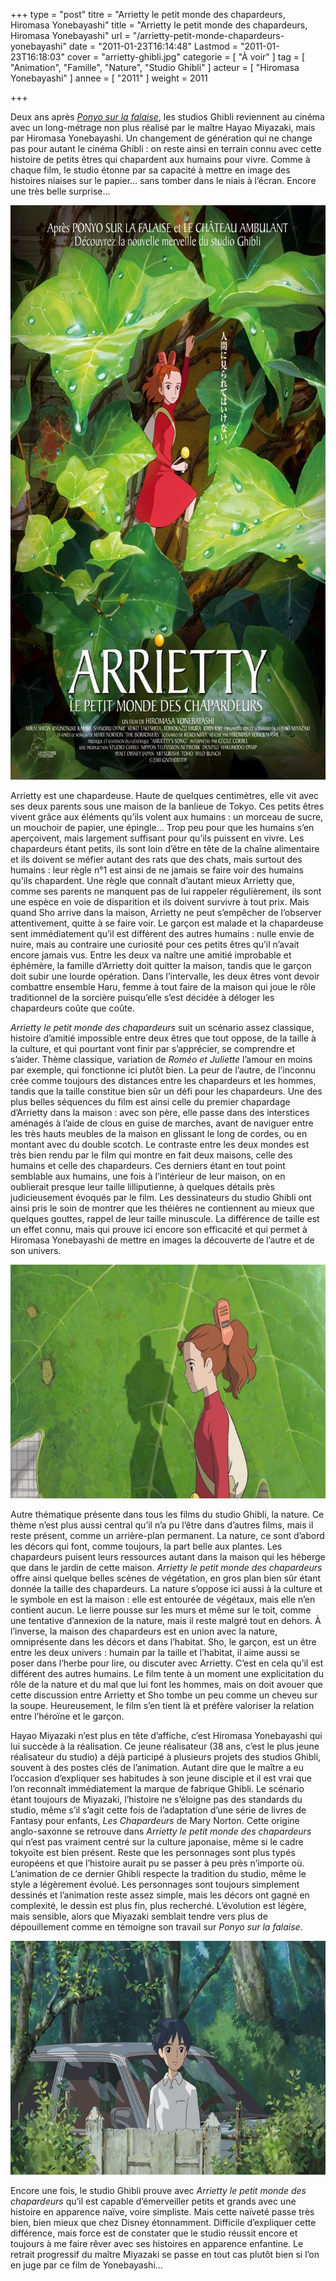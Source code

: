+++
type = "post"
titre = "Arrietty le petit monde des chapardeurs, Hiromasa Yonebayashi"
title = "Arrietty le petit monde des chapardeurs, Hiromasa Yonebayashi"
url = "/arrietty-petit-monde-chapardeurs-yonebayashi"
date = "2011-01-23T16:14:48"
Lastmod = "2011-01-23T16:18:03"
cover = "arrietty-ghibli.jpg"
categorie = [ "À voir" ]
tag = [ "Animation", "Famille", "Nature", "Studio Ghibli" ]
acteur = [ "Hiromasa Yonebayashi" ]
annee = [ "2011" ]
weight = 2011

+++

<p>Deux ans après <em><a href="/2009/04/12/ponyo-sur-la-falaise-miyazaki/">Ponyo sur la falaise</a></em>, les studios Ghibli reviennent au cinéma avec un long-métrage non plus réalisé par le maître Hayao Miyazaki, mais par Hiromasa Yonebayashi. Un changement de génération qui ne change pas pour autant le cinéma Ghibli : on reste ainsi en terrain connu avec cette histoire de petits êtres qui chapardent aux humains pour vivre. Comme à chaque film, le studio étonne par sa capacité à mettre en image des histoires niaises sur le papier… sans tomber dans le niais à l&rsquo;écran. Encore une très belle surprise…</p>
<p><a href="http://www.allocine.fr/film/fichefilm_gen_cfilm=176684.html"> </a></p>
<p style="text-align: center;"><a href="http://www.allocine.fr/film/fichefilm_gen_cfilm=176684.html"></a></p>
<p><a href="http://www.allocine.fr/film/fichefilm_gen_cfilm=176684.html"></p>
<div style="text-align: center;"><img class="aligncenter" src="arrietty-yonebayashi.jpg" border="0" alt="arrietty-yonebayashi.jpg" width="690" height="919" /></div>
<p></a></p>
<p>Arrietty est une chapardeuse. Haute de quelques centimètres, elle vit avec ses deux parents sous une maison de la banlieue de Tokyo. Ces petits êtres vivent grâce aux éléments qu&rsquo;ils volent aux humains : un morceau de sucre, un mouchoir de papier, une épingle… Trop peu pour que les humains s&rsquo;en aperçoivent, mais largement suffisant pour qu&rsquo;ils puissent en vivre. Les chapardeurs étant petits, ils sont loin d&rsquo;être en tête de la chaîne alimentaire et ils doivent se méfier autant des rats que des chats, mais surtout des humains : leur règle n°1 est ainsi de ne jamais se faire voir des humains qu&rsquo;ils chapardent. Une règle que connaît d&rsquo;autant mieux Arrietty que, comme ses parents ne manquent pas de lui rappeler régulièrement, ils sont une espèce en voie de disparition et ils doivent survivre à tout prix. Mais quand Sho arrive dans la maison, Arrietty ne peut s&rsquo;empêcher de l&rsquo;observer attentivement, quitte à se faire voir. Le garçon est malade et la chapardeuse sent immédiatement qu&rsquo;il est différent des autres humains : nulle envie de nuire, mais au contraire une curiosité pour ces petits êtres qu&rsquo;il n&rsquo;avait encore jamais vus. Entre les deux va naître une amitié improbable et éphémère, la famille d&rsquo;Arrietty doit quitter la maison, tandis que le garçon doit subir une lourde opération. Dans l&rsquo;intervalle, les deux êtres vont devoir combattre ensemble Haru, femme à tout faire de la maison qui joue le rôle traditionnel de la sorcière puisqu&rsquo;elle s&rsquo;est décidée à déloger les chapardeurs coûte que coûte.</p>
<p><em>Arrietty le petit monde des chapardeurs</em> suit un scénario assez classique, histoire d&rsquo;amitié impossible entre deux êtres que tout oppose, de la taille à la culture, et qui pourtant vont finir par s&rsquo;apprécier, se comprendre et s&rsquo;aider. Thème classique, variation de <em>Roméo et Juliette</em> l&rsquo;amour en moins par exemple, qui fonctionne ici plutôt bien. La peur de l&rsquo;autre, de l&rsquo;inconnu crée comme toujours des distances entre les chapardeurs et les hommes, tandis que la taille constitue bien sûr un défi pour les chapardeurs. Une des plus belles séquences du film est ainsi celle du premier chapardage d&rsquo;Arrietty dans la maison : avec son père, elle passe dans des interstices aménagés à l&rsquo;aide de clous en guise de marches, avant de naviguer entre les très hauts meubles de la maison en glissant le long de cordes, ou en montant avec du double scotch. Le contraste entre les deux mondes est très bien rendu par le film qui montre en fait deux maisons, celle des humains et celle des chapardeurs. Ces derniers étant en tout point semblable aux humains, une fois à l&rsquo;intérieur de leur maison, on en oublierait presque leur taille lilliputienne, à quelques détails près judicieusement évoqués par le film. Les dessinateurs du studio Ghibli ont ainsi pris le soin de montrer que les théières ne contiennent au mieux que quelques gouttes, rappel de leur taille minuscule. La différence de taille est un effet connu, mais qui prouve ici encore son efficacité et qui permet à Hiromasa Yonebayashi de mettre en images la découverte de l&rsquo;autre et de son univers.</p>
<div style="text-align: center;"><img class="aligncenter" src="arrietty-Yonebayashi-ghibli.jpg" border="0" alt="arrietty-Yonebayashi-ghibli.jpg" width="690" height="374" /></div>
<p>Autre thématique présente dans tous les films du studio Ghibli, la nature. Ce thème n&rsquo;est plus aussi central qu&rsquo;il n&rsquo;a pu l&rsquo;être dans d&rsquo;autres films, mais il reste présent, comme un arrière-plan permanent. La nature, ce sont d&rsquo;abord les décors qui font, comme toujours, la part belle aux plantes. Les chapardeurs puisent leurs ressources autant dans la maison qui les héberge que dans le jardin de cette maison. <em>Arrietty le petit monde des chapardeurs</em> offre ainsi quelque belles scènes de végétation, en gros plan bien sûr étant donnée la taille des chapardeurs. La nature s&rsquo;oppose ici aussi à la culture et le symbole en est la maison : elle est entourée de végétaux, mais elle n&rsquo;en contient aucun. Le lierre pousse sur les murs et même sur le toit, comme une tentative d&rsquo;annexion de la nature, mais il reste malgré tout en dehors. À l&rsquo;inverse, la maison des chapardeurs est en union avec la nature, omniprésente dans les décors et dans l&rsquo;habitat. Sho, le garçon, est un être entre les deux univers : humain par la taille et l&rsquo;habitat, il aime aussi se poser dans l&rsquo;herbe pour lire, ou discuter avec Arrietty. C&rsquo;est en cela qu&rsquo;il est différent des autres humains. Le film tente à un moment une explicitation du rôle de la nature et du mal que lui font les hommes, mais on doit avouer que cette discussion entre Arrietty et Sho tombe un peu comme un cheveu sur la soupe. Heureusement, le film s&rsquo;en tient là et préfère valoriser la relation entre l’héroïne et le garçon.</p>
<p>Hayao Miyazaki n&rsquo;est plus en tête d&rsquo;affiche, c&rsquo;est Hiromasa Yonebayashi qui lui succède à la réalisation. Ce jeune réalisateur (38 ans, c&rsquo;est le plus jeune réalisateur du studio) a déjà participé à plusieurs projets des studios Ghibli, souvent à des postes clés de l&rsquo;animation. Autant dire que le maître a eu l&rsquo;occasion d&rsquo;expliquer ses habitudes à son jeune disciple et il est vrai que l&rsquo;on reconnaît immédiatement la marque de fabrique Ghibli. Le scénario étant toujours de Miyazaki, l&rsquo;histoire ne s&rsquo;éloigne pas des standards du studio, même s&rsquo;il s&rsquo;agit cette fois de l&rsquo;adaptation d&rsquo;une série de livres de Fantasy pour enfants, <em>Les Chapardeurs</em> de Mary Norton. Cette origine anglo-saxonne se retrouve dans <em>Arrietty le petit monde des chapardeurs</em> qui n&rsquo;est pas vraiment centré sur la culture japonaise, même si le cadre tokyoïte est bien présent. Reste que les personnages sont plus typés européens et que l&rsquo;histoire aurait pu se passer à peu près n&rsquo;importe où. L&rsquo;animation de ce dernier Ghibli respecte la tradition du studio, même le style a légèrement évolué. Les personnages sont toujours simplement dessinés et l&rsquo;animation reste assez simple, mais les décors ont gagné en complexité, le dessin est plus fin, plus recherché. L&rsquo;évolution est légère, mais sensible, alors que Miyazaki semblait tendre vers plus de dépouillement comme en témoigne son travail sur <em>Ponyo sur la falaise</em>.</p>
<div style="text-align: center;"><img class="aligncenter" src="ghibli-yonebayashi-arrietty.jpg" border="0" alt="ghibli-yonebayashi-arrietty.jpg" width="690" height="374" /></div>
<p>Encore une fois, le studio Ghibli prouve avec <em>Arrietty le petit monde des chapardeurs</em> qu&rsquo;il est capable d&rsquo;émerveiller petits et grands avec une histoire en apparence naïve, voire simpliste. Mais cette naïveté passe très bien, bien mieux que chez Disney étonnamment. Difficile d&rsquo;expliquer cette différence, mais force est de constater que le studio réussit encore et toujours à me faire rêver avec ses histoires en apparence enfantine. Le retrait progressif du maître Miyazaki se passe en tout cas plutôt bien si l&rsquo;on en juge par ce film de Yonebayashi…</p>

